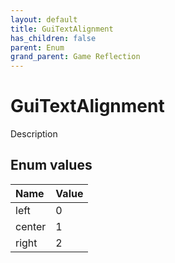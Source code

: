 ```yaml
---
layout: default
title: GuiTextAlignment
has_children: false
parent: Enum
grand_parent: Game Reflection
---
```

# GuiTextAlignment
Description 

## Enum values

| Name | Value |
|:----------|:--------------|
| left | 0 |
| center | 1 |
| right | 2 |

